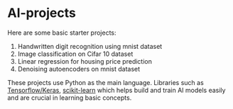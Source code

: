 # AI-projects
Here are some basic starter projects:
1. Handwritten digit recognition using mnist dataset
2. Image classification on Cifar 10 dataset
3. Linear regression for housing price prediction
4. Denoising autoencoders on mnist dataset

These projects use Python as the main language.
Libraries such as [Tensorflow/Keras](https://www.tensorflow.org/guide/keras), [scikit-learn](https://scikit-learn.org/) which helps build and train AI models easily and are crucial in learning basic concepts.
